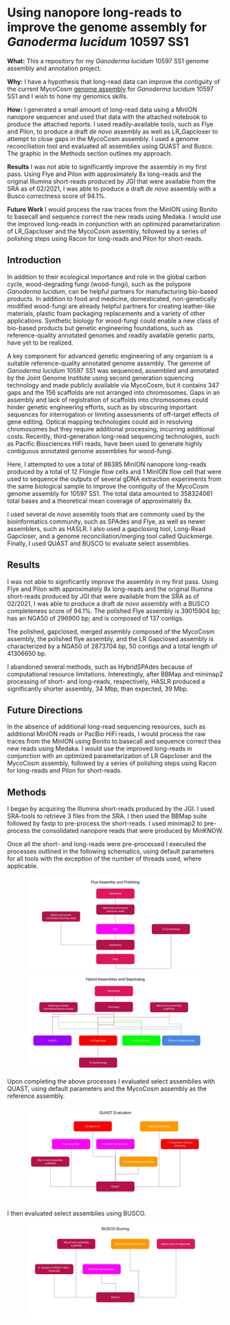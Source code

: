 # Using nanopore long-reads to improve the genome assembly for *Ganoderma lucidum* 10597 SS1
**What:** This a repository for my *Ganoderma lucidum* 10597 SS1 genome assembly and annotation project. 

**Why:** I have a hypothesis that long-read data can improve the contiguity of the current MycoCosm [genome assembly](https://mycocosm.jgi.doe.gov/Gansp1/Gansp1.home.html) for *Ganoderma lucidum* 10597 SS1 and I wish to hone my genomics skills.

**How:** I generated a small amount of long-read data using a MinION nanopore sequencer and used that data with the attached notebook to produce the attached reports. I used readily-available tools, such as Flye and Pilon, to produce a draft *de novo* assembly as well as LR_Gapcloser to attempt to close gaps in the MycoCosm assembly. I used a genome reconciliation tool and evaluated all assemblies using QUAST and Busco. The graphic in the Methods section outlines my approach.

**Results** I was not able to significantly improve the assembly in my first pass. Using Flye and Pilon with approximately 8x long-reads and the original Illumina short-reads produced by JGI that were available from the SRA as of 02/2021, I was able to produce a draft *de novo* assembly with a Busco correctness score of 94.1%.

**Future Work** I would process the raw traces from the MinION using Bonito to basecall and sequence correct the new reads using Medaka. I would use the improved long-reads in conjunction with an optimized parametarization of LR_Gapcloser and the MycoCosm assembly, followed by a series of polishing steps using Racon for long-reads and Pilon for short-reads.

## **Introduction**
In addition to their ecological importance and role in the global carbon cycle, wood-degrading fungi (wood-fungi), such as the polypore *Ganoderma lucidum*, can be helpful partners for manufacturing bio-based products. In addition to food and medicine, domesticated, non-genetically modified wood-fungi are already helpful partners for creating leather-like materials, plastic foam packaging replacements and a variety of other applications. Synthetic biology for wood-fungi could enable a new class of bio-based products but genetic engineering foundations, such as reference-quality annotated genomes and readily available genetic parts, have yet to be realized.

A key component for advanced genetic engineering of any organism is a suitable reference-quality annotated genome assembly. The genome of *Ganoderma lucidum* 10597 SS1 was sequenced, assembled and annotated by the Joint Genome Institute using second generation squencing technology and made publicly available via MycoCosm, but it contains 347 gaps and the 156 scaffolds are not arranged into chromosomes. Gaps in an assembly and lack of registration of scaffolds into chromosomes could hinder genetic engineering efforts, such as by obscuring important sequences for interrogation or limiting assessments of off-target effects of gene editing. Optical mapping technologies could aid in resolving chromosomes but they require additional processing, incurring additional costs. Recently, third-generation long-read sequencing technologies, such as Pacific Biosciences HiFi reads, have been used to generate highly contiguous annotated genome assemblies for wood-fungi.

Here, I attempted to use a total of 86385 MinION nanopore long-reads produced by a total of 12 Flongle flow cells and 1 MinION flow cell that were used to sequence the outputs of several gDNA extraction experiments from the same biological sample to improve the contiguity of the MycoCosm genome assembly for 10597 SS1. The total data amounted to 358324061 total bases and a theoretical mean coverage of approximately 8x.

I used several *de novo* assembly tools that are commonly used by the bioinformatics community, such as SPAdes and Flye, as well as newer assemblers, such as HASLR. I also used a gapclosing tool, Long-Read Gapcloser, and a genome reconciliation/merging tool called Quickmerge. Finally, I used QUAST and BUSCO to evaluate select assemblies.
    
## **Results**

I was not able to significantly improve the assembly in my first pass. Using Flye and Pilon with approximately 8x long-reads and the original Illumina short-reads produced by JGI that were available from the SRA as of 02/2021, I was able to produce a draft *de novo* assembly with a BUSCO completeness score of 94.1%. The polished Flye assembly is 39015904 bp; has an NGA50 of 296900 bp; and is composed of 137 contigs. 

The polished, gapclosed, merged assembly composed of the MycoCosm assembly, the polished flye assembly, and the LR Gapclosed assembly is characterized by a NGA50 of 2873704 bp, 50 contigs and a total length of 41306650 bp.

I abandoned several methods, such as HybridSPAdes because of computational resource limitations. Interestingly, after BBMap and minimap2 processing of short- and long-reads, respectively, HASLR produced a significantly shorter assembly, 34 Mbp, than expected, 39 Mbp.

## **Future Directions**

In the absence of additional long-read sequencing resources, such as additional MinION reads or PacBio HiFi reads, I would process the raw traces from the MinION using Bonito to basecall and sequence correct thea new reads using Medaka. I would use the improved long-reads in conjunction with an optimized parametarization of LR Gapcloser and the MycoCosm assembly, followed by a series of polishing steps using Racon for long-reads and Pilon for short-reads.

## **Methods**
I began by acquiring the Illumina short-reads produced by the JGI. I used SRA-tools to retrieve 3 files from the SRA. I then used the BBMap suite followed by fastp to pre-process the short-reads. I used minimap2 to pre-process the consolidated nanopore reads that were produced by MinKNOW.

Once all the short- and long-reads were pre-processed I executed the processes outlined in the following schematics, using default parameters for all tools with the exception of the number of threads used, where applicable. 

<p align="center">
   <img src="https://github.com/Rcperez/G-lucidum-hybrid-genome-assembly/blob/main/FlyeAssembly.jpg" width="400">
   <img src="https://github.com/Rcperez/G-lucidum-hybrid-genome-assembly/blob/main/HybridAssemblies.jpg" width="400">
</p>

Upon completing the above processes I evaluated select assemblies with QUAST, using default parameters and the MycoCosm assembly as the reference assembly.

<p align="center">
  <img src="https://github.com/Rcperez/G-lucidum-hybrid-genome-assembly/blob/main/QUASTevals.jpg" width="400">
</p>

I then evaluated select assemblies using BUSCO. 

<p align="center">
  <img src="https://github.com/Rcperez/G-lucidum-hybrid-genome-assembly/blob/main/BUSCOscores.jpg" width="400">
</p>
